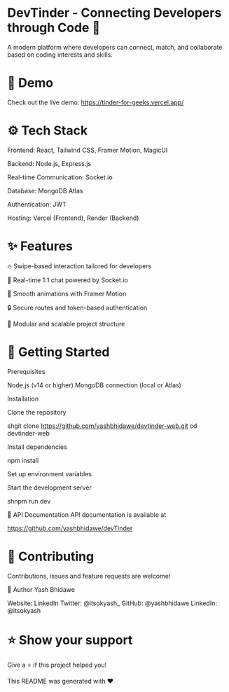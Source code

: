 # DevTinder - Connecting Developers through Code 👋

A modern platform where developers can connect, match, and collaborate based on coding interests and skills.

# 🌟 Demo

Check out the live demo: https://tinder-for-geeks.vercel.app/

# ⚙️ Tech Stack

Frontend: React, Tailwind CSS, Framer Motion, MagicUI

Backend: Node.js, Express.js

Real-time Communication: Socket.io

Database: MongoDB Atlas

Authentication: JWT

Hosting: Vercel (Frontend), Render (Backend)

# ✨ Features

🔥 Swipe-based interaction tailored for developers

💬 Real-time 1:1 chat powered by Socket.io

🎨 Smooth animations with Framer Motion

🔒 Secure routes and token-based authentication

📁 Modular and scalable project structure

# 🚀 Getting Started

Prerequisites

Node.js (v14 or higher)
MongoDB connection (local or Atlas)

Installation

Clone the repository

shgit clone https://github.com/yashbhidawe/devtinder-web.git
cd devtinder-web

Install dependencies

npm install

Set up environment variables

Start the development server

shnpm run dev

📄 API Documentation
API documentation is available at

https://github.com/yashbhidawe/devTinder

# 🤝 Contributing

Contributions, issues and feature requests are welcome!

👤 Author
Yash Bhidawe

Website: LinkedIn
Twitter: @itsokyash\_
GitHub: @yashbhidawe
LinkedIn: @itsokyash

# ⭐ Show your support

Give a ⭐️ if this project helped you!

This README was generated with ❤️
